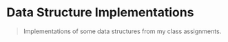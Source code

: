 # **Data Structure Implementations**
> Implementations of some data structures from my class assignments.
